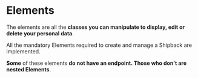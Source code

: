 # Elements

The elements are all the **classes you can manipulate to display, edit or delete your personal data**.

All the mandatory Elements required to create and manage a Shipback are implemented.

**Some** of these elements **do not have an endpoint. Those who don't are nested Elements**.
